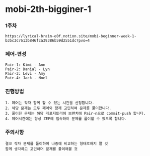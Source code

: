 # mobi-2th-bigginer-1
### 1주차
```
https://lyrical-brain-e0f.notion.site/mobi-beginner-week-1-b3bc3c7613b846fca39386b59d2551dc?pvs=4
```

### 페어-편성
```
Pair-1: Kimi - Ann
Pair-2: Danial - Lyn
Pair-3: Levi - Amy
Pair-4: Jack - Noel
```

### 진행방법
```
1. 페어는 각자 함께 할 수 있는 시간을 선정합니다.
2. 해당 문제는 모두 페어와 함께 고민하여 문제를 풀이합니다.
3. 풀이한 문제는 해당 레포지토리에 브랜치에 Pair-n으로 commit-push 합니다.
4. 페어시간에는 항상 ZEP에 접속하여 문제를 풀이할 수 있도록 합니다.
```

### 주의사항
```
결코 각자 문제를 풀이하여 나중에 비교하는 형태로하지 말 것
함께 생각하고 고민하며 문제를 풀이해볼 것
```
